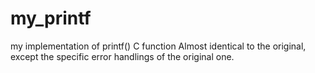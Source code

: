 # my_printf
my implementation of printf() C function
Almost identical to the original, except the specific error handlings of the original one.
